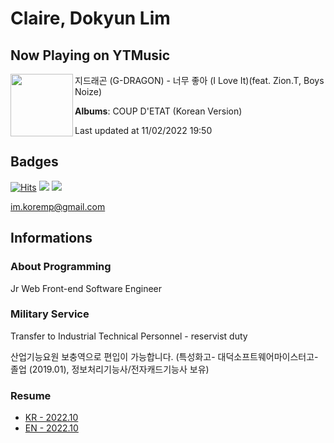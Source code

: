 # Claire, Dokyun Lim

## Now Playing on YTMusic

[<img align="left" width="100" src="https://lh3.googleusercontent.com/aVjgnTEYtXB5GV9RuF0KPr5QDeaoB0SzW85z8S0ja5P5Fvaa4CgSAy9KpHcz13rJRgfipgPjAkJwUxaT">](https://music.youtube.com/watch?v=i-ei2lCNIFk)

지드래곤 (G-DRAGON) - 너무 좋아 (I Love It)(feat. Zion.T, Boys Noize)

**Albums**: COUP D'ETAT (Korean Version)

Last updated at 11/02/2022 19:50

## Badges

[![Hits](https://hits.seeyoufarm.com/api/count/incr/badge.svg?url=https%3A%2F%2Fgithub.com%2Fkoremp%2Fkormep&count_bg=%2379C83D&title_bg=%23555555&icon=&icon_color=%23E7E7E7&title=hits&edge_flat=false)](https://hits.seeyoufarm.com)
<a href="https://dev.to/koremp"><img src="https://img.shields.io/badge/dev.to-0A0A0A?style=for-the-badge&logo=devdotto&logoColor=white"/></a>
<a href="https://www.linkedin.com/in/koremp"><img src="https://img.shields.io/badge/LinkedIn-0077B5?style=flat-square&logo=linkedin&logoColor=white"/></a>

im.koremp@gmail.com

## Informations

### About Programming

Jr Web Front-end Software Engineer

### Military Service

Transfer to Industrial Technical Personnel - reservist duty

산업기능요원 보충역으로 편입이 가능합니다. (특성화고- 대덕소프트웨어마이스터고- 졸업 (2019.01), 정보처리기능사/전자캐드기능사 보유)

### Resume

* [KR - 2022.10](./resume/README.md)
* [EN - 2022.10](./resume/README.en.md)
